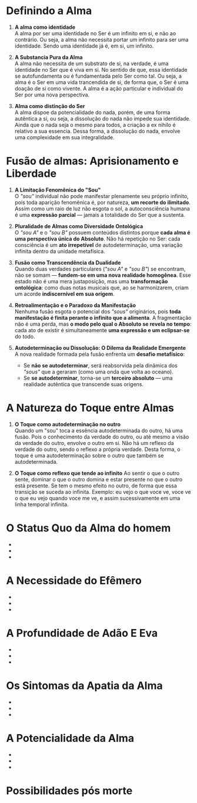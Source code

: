 # **Definindo a Alma** 

1. **A alma como identidade**  
A alma por ser uma identidade no Ser é um infinito em si, e não ao contrário. Ou seja, a alma não necessita portar um infinito para ser uma identidade. Sendo uma identidade já é, em si, um infinito. 

2. **A Substancia Pura da Alma**  
A alma não necessita de um substrato de si, na verdade, é uma identidade no Ser que é viva em si. No sentido de que, essa identidade se autofundamenta ou é fundamentada pelo Ser como tal. Ou seja, a alma é o Ser em uma vida trancendida de si, de forma que, o Ser é uma doação de si como vivente. A alma é a ação particular e individual do Ser por uma nova perspectiva. 

3. **Alma como distinção do Ser**  
A alma dispoe da potencialidade do nada, porém, de uma forma autêntica a si, ou seja, a dissolução do nada não impede sua identidade. Ainda que o nada seja o mesmo para todos, a criação a ex nihilo é relativo a sua essencia. Dessa forma, a dissolução do nada, envolve uma complexidade em sua integralidade.


# **Fusão de almas: Aprisionamento e Liberdade**  

1. **A Limitação Fenomênica do "Sou"**  
   O *"sou"* individual não pode manifestar plenamente seu próprio infinito, pois toda aparição fenomênica é, por natureza, **um recorte do ilimitado**. Assim como um raio de luz não esgota o sol, a autoconsciência humana é uma **expressão parcial** — jamais a totalidade do Ser que a sustenta.  

2. **Pluralidade de Almas como Diversidade Ontológica**  
   O *"sou A"* e o *"sou B"* possuem conteúdos distintos porque **cada alma é uma perspectiva única do Absoluto**. Não há repetição no Ser: cada consciência é um **ato irrepetível** de autodeterminação, uma variação infinita dentro da unidade metafísica.  

3. **Fusão como Transcendência da Dualidade**  
   Quando duas verdades particulares (*"sou A"* e *"sou B"*) se encontram, não se somam — **fundem-se em uma nova realidade homogênea**. Esse estado não é uma mera justaposição, mas uma **transformação ontológica**: como duas notas musicais que, ao se harmonizarem, criam um acorde **indiscernível em sua origem**.  

4. **Retroalimentação e o Paradoxo da Manifestação**  
   Nenhuma fusão esgota o potencial dos *"sous"* originários, pois **toda manifestação é finita perante o infinito que a alimenta**. A fragmentação não é uma perda, mas **o modo pelo qual o Absoluto se revela no tempo**: cada ato de existir é simultaneamente **uma expressão e um eclipsar-se** do todo.  

5. **Autodeterminação ou Dissolução: O Dilema da Realidade Emergente**  
   A nova realidade formada pela fusão enfrenta um **desafio metafísico**:  
   - Se **não se autodeterminar**, será reabsorvida pela dinâmica dos *"sous"* que a geraram (como uma onda que volta ao oceano).  
   - Se **se autodeterminar**, torna-se um **terceiro absoluto** — uma realidade autêntica que transcende suas origens.  

# **A Natureza do Toque entre Almas** 

  1. **O Toque como autodeterminação no outro**  
  Quando um "sou" toca a essência autodeterminada do outro, há uma fusão. Pois o conhecimento da verdade do outro, ou até mesmo a visão da verdade do outro, envolve o outro em si. Não há um reflexo da verdade do outro, sendo o reflexo a própria verdade. Desta forma, o toque é uma autodeterminação sobre o outro que também se autodeterminada.

  2. **O Toque como reflexo que tende ao infinito**
  Ao sentir o que o outro sente, dominar o que o outro domina e estar presente no que o outro está presente. Se tem o mesmo efeito no outro, de forma que essa 
  transição se suceda ao infinita. Exemplo: eu vejo o que voce ve, voce ve o que eu vejo quando voce me ve, e assim sucessivamente em uma linha temporal infinita.
  
# **O Status Quo da Alma do homem** 
  -
  -
  -
# **A Necessidade do Efêmero**  
  -
  -
  -
# **A Profundidade de Adão E Eva**  
  -
  -
  -
# **Os Sintomas da Apatia da Alma**  
  -
  -
  -
# **A Potencialidade da Alma**  
  -
  -
  -
# **Possibilidades pós morte**  
